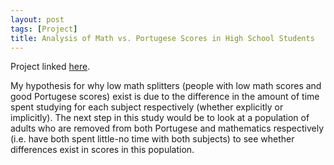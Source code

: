 ```yaml
---
layout: post
tags: [Project]
title: Analysis of Math vs. Portugese Scores in High School Students
---
```

Project linked [here](https://nbviewer.jupyter.org/github/jeffreycheng3421/jeffreycheng3421.github.io/blob/master/rpdfs/Mvpscore.pdf).

My hypothesis for why low math splitters (people with low math scores and good Portugese scores) exist is due to the difference in the amount of time spent studying for each subject respectively (whether explicitly or implicitly). The next step in this study would be to look at a population of adults who are removed from both Portugese and mathematics respectively (i.e. have both spent little-no time with both subjects) to see whether differences exist in scores in this population.

